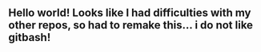 ## Hello world! Looks like I had difficulties with my other repos, so had to remake this... i do not like gitbash!

